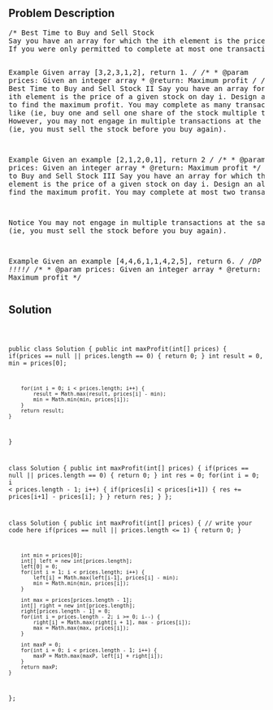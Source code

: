 <!--
<style>
  body { font-family: Arial, sans-serif; }
  .container { max-width: 100%; margin: auto; padding: 10px; }
  .comment-block { background-color: #f9f9f9; padding: 10px; border-left: 5px solid #ccc; max-width: 400px; margin: 20px auto; overflow-wrap: break-word; white-space: pre-wrap; }
  .code-block { background-color: #f4f4f4; padding: 10px; border: 1px solid #ddd; }
</style>
-->

<div class='container'>
<h2>Problem Description</h2>
<div class='comment-block'>
<pre>
/* Best Time to Buy and Sell Stock
Say you have an array for which the ith element is the price of a given stock on day i.
If you were only permitted to complete at most one transaction (ie, buy one and sell one share of the stock), design an algorithm to find the maximum profit.

Example
Given array [3,2,3,1,2], return 1.
*/
    /**
     * @param prices: Given an integer array
     * @return: Maximum profit
     */
/* Best Time to Buy and Sell Stock II
Say you have an array for which the ith element is the price of a given stock on day i.
Design an algorithm to find the maximum profit. 
You may complete as many transactions as you like (ie, buy one and sell one share of the stock multiple times). 
However, you may not engage in multiple transactions at the same time (ie, you must sell the stock before you buy again).

Example
Given an example [2,1,2,0,1], return 2
*/
    /**
     * @param prices: Given an integer array
     * @return: Maximum profit
     */
/*Best Time to Buy and Sell Stock III
Say you have an array for which the ith element is the price of a given stock on day i.
Design an algorithm to find the maximum profit. You may complete at most two transactions.

Notice
You may not engage in multiple transactions at the same time (ie, you must sell the stock before you buy again).

Example
Given an example [4,4,6,1,1,4,2,5], return 6.
*/
/*DP !!!!*/
    /**
     * @param prices: Given an integer array
     * @return: Maximum profit
     */
</pre>
</div>

<h2>Solution</h2>
<div class='code-block'>
<pre><code class='language-java'>

public class Solution {
    public int maxProfit(int[] prices) {
        if(prices == null || prices.length == 0) {
            return 0;
        }
        int result = 0, min = prices[0];

        for(int i = 0; i < prices.length; i++) {
            result = Math.max(result, prices[i] - min);
            min = Math.min(min, prices[i]);
        }
        return result;
    }
}



class Solution {
    public int maxProfit(int[] prices) {
        if(prices == null || prices.length == 0) {
            return 0;
        }
        int res = 0;
        for(int i = 0; i < prices.length - 1; i++) {
            if(prices[i] < prices[i+1]) {
                res += prices[i+1] - prices[i];
            }
        }
        return res;
    }
};




class Solution {
    public int maxProfit(int[] prices) {
        // write your code here
        if(prices == null || prices.length <= 1) {
            return 0;
        }
        
        int min = prices[0];
        int[] left = new int[prices.length];
        left[0] = 0;
        for(int i = 1; i < prices.length; i++) {
            left[i] = Math.max(left[i-1], prices[i] - min);
            min = Math.min(min, prices[i]);
        }
        
        int max = prices[prices.length - 1];
        int[] right = new int[prices.length];
        right[prices.length - 1] = 0;
        for(int i = prices.length - 2; i >= 0; i--) {
            right[i] = Math.max(right[i + 1], max - prices[i]);
            max = Math.max(max, prices[i]);
        }
        
        int maxP = 0;
        for(int i = 0; i < prices.length - 1; i++) {
            maxP = Math.max(maxP, left[i] + right[i]);
        }
        return maxP;
    }
};



</code></pre>
</div>
</div>
